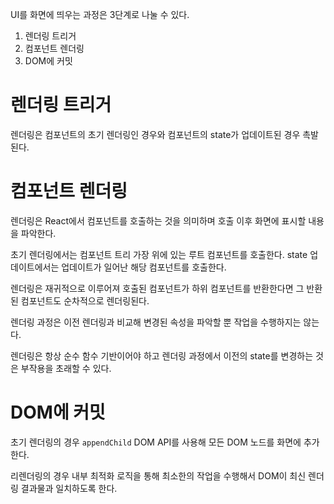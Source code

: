 UI를 화면에 띄우는 과정은 3단계로 나눌 수 있다.
1. 렌더링 트리거
2. 컴포넌트 렌더링
3. DOM에 커밋

# 렌더링 트리거
렌더링은 컴포넌트의 초기 렌더링인 경우와 컴포넌트의 state가 업데이트된 경우 촉발된다.

# 컴포넌트 렌더링
렌더링은 React에서 컴포넌트를 호출하는 것을 의미하며 호출 이후 화면에 표시할 내용을 파악한다.

초기 렌더링에서는 컴포넌트 트리 가장 위에 있는 루트 컴포넌트를 호출한다. state 업데이트에서는 업데이트가 일어난 해당 컴포넌트를 호출한다.

렌더링은 재귀적으로 이루어져 호출된 컴포넌트가 하위 컴포넌트를 반환한다면 그 반환된 컴포넌트도 순차적으로 렌더링된다.

렌더링 과정은 이전 렌더링과 비교해 변경된 속성을 파악할 뿐 작업을 수행하지는 않는다.

렌더링은 항상 순수 함수 기반이어야 하고 렌더링 과정에서 이전의 state를 변경하는 것은 부작용을 초래할 수 있다.

# DOM에 커밋
초기 렌더링의 경우 `appendChild` DOM API를 사용해 모든 DOM 노드를 화면에 추가한다.

리렌더링의 경우 내부 최적화 로직을 통해 최소한의 작업을 수행해서 DOM이 최신 렌더링 결과물과 일치하도록 한다.

